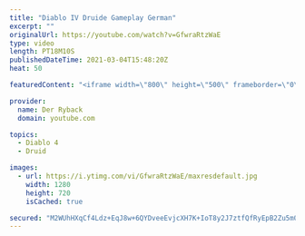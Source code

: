 ```yaml
---
title: "Diablo IV Druide Gameplay German"
excerpt: ""
originalUrl: https://youtube.com/watch?v=GfwraRtzWaE
type: video
length: PT18M10S
publishedDateTime: 2021-03-04T15:48:20Z
heat: 50

featuredContent: "<iframe width=\"800\" height=\"500\" frameborder=\"0\" src=\"https://www.youtube.com/embed/GfwraRtzWaE\" allow=\"accelerometer; autoplay; encrypted-media; gyroscope; picture-in-picture\" allowfullscreen></iframe>"

provider:
  name: Der Ryback
  domain: youtube.com

topics:
  - Diablo 4
  - Druid

images:
  - url: https://i.ytimg.com/vi/GfwraRtzWaE/maxresdefault.jpg
    width: 1280
    height: 720
    isCached: true

secured: "M2WUhHXqCf4Ldz+EqJ8w+6QYDveeEvjcXH7K+IoT8y2J7ztfQfRyEpB2Zu5m0/aoKBWBOZnENDpLSAkXosgSnPCXmg7RLXNhLksnMaAyj3mZJ2pTJBhbPoqL5XkOC3jSFcXQB3l+G9Nzc7K0VKyvO6xLIVDTuWWw9W0/8t10t9r7PG201eMghglWze+R8HA+19XAOK5J5I8MoaS9FMho0TB2kw+z+6JB2ED3Jcs8R1sPa4QN6DyaV7eMpvaO8rkqpFRyRxU6XCGch5hQxC1nK9d0ehbDOuuucpINV1ZKyNkQbewtgqDGxQRSn3DK3v0PKHMpt4aK/sJHfBQX40b8DSOx6CxM3+Qydd0zs6XmMnjK1Me6KiYMr5lL6BkzPUqab5tze4qtLWvznMCI0qksCVqLgjBdJgFSdjNl/H9pDOY=;KbZ/2fgPJ1QVLRemBS10TQ=="
---
```


